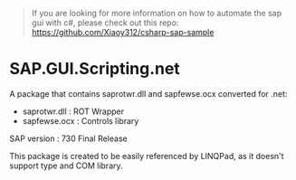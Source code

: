 > If you are looking for more information on how to automate the sap gui with c#, please check out this repo: https://github.com/Xiaoy312/csharp-sap-sample

# SAP.GUI.Scripting.net

A package that contains saprotwr.dll and sapfewse.ocx converted for .net:

- saprotwr.dll : ROT Wrapper
- sapfewse.ocx : Controls library

SAP version : 730 Final Release

This package is created to be easily referenced by LINQPad, as it doesn't support type and COM library.

